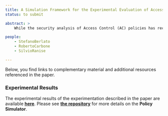 ```yaml
---
title: A Simulation Framework for the Experimental Evaluation of Access Control Enforcement Mechanisms based on Business Processes
status: to submit

abstract: >
    While the security analysis of Access Control (AC) policies has received a lot of attention, the same cannot be said for their enforcement. As systems become more distributed (e.g., centralized services may become a bottleneck) and legal compliance constraints stricter (e.g., the problem of honest but curious Cloud providers in the light of privacy regulations), the fine-tuning of AC enforcement mechanisms is likely to become more and more important. This is especially true in scenarios where the quality of service may suffer from computationally heavy security mechanisms and low latency is a prominent requirement. As a first step towards a principled approach to fine-tune AC enforcement, this paper introduces a methodology providing the means to measure the performance of AC enforcement mechanisms through the simulation of realistic deployment scenarios. To do so, we base our methodology on Business Process Model and Notation (BPMN) workflows—that provide for an appropriate abstraction of the sequence of requests toward AC enforcement mechanisms performed by applications—to derive lists of AC operations (e.g., access a resource, revoke a permission) and execute them to evaluate and compare the performance of different mechanisms. Finally, we implement our methodology and apply it to three case studies representative of both traditional centralized AC—i.e., the Open Policy Agent (OPA) and the eXtensible Access Control Markup Language (XACML)—and decentralized Cryptographic Access Control (CAC)—i.e., CryptoAC—.

people:
    - StefanoBerlato
    - RobertoCarbone
    - SilvioRanise

---
```


Below, you find links to complementary material and additional resources referenced in the paper.


### Experimental Results

The experimental results of the experimentation described in the paper are available [**here**](assets/POLSIM23/results.zip). Please see [**the repository**](https://github.com/stfbk/PolicySimulator) for more details on the **Policy Simulator**.
